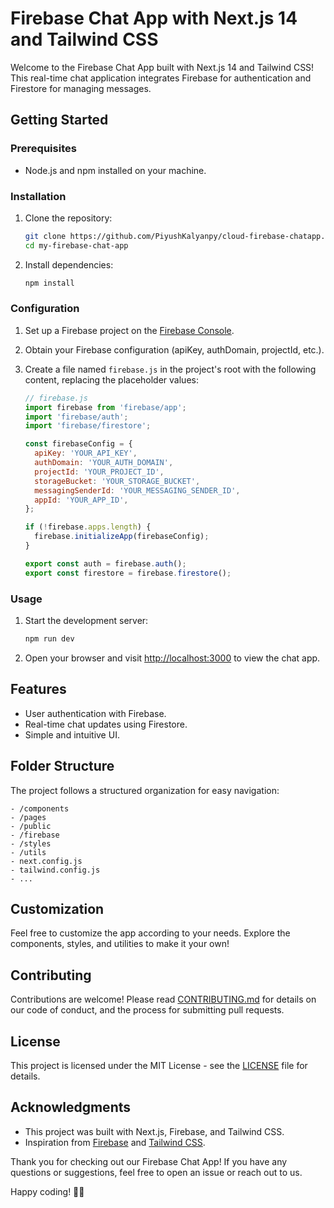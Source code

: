 # Firebase Chat App with Next.js 14 and Tailwind CSS

Welcome to the Firebase Chat App built with Next.js 14 and Tailwind CSS! This real-time chat application integrates Firebase for authentication and Firestore for managing messages.

## Getting Started

### Prerequisites

- Node.js and npm installed on your machine.

### Installation

1. Clone the repository:

   ```bash
   git clone https://github.com/PiyushKalyanpy/cloud-firebase-chatapp.git
   cd my-firebase-chat-app
   ```

2. Install dependencies:

   ```bash
   npm install
   ```

### Configuration

1. Set up a Firebase project on the [Firebase Console](https://console.firebase.google.com/).
2. Obtain your Firebase configuration (apiKey, authDomain, projectId, etc.).
3. Create a file named `firebase.js` in the project's root with the following content, replacing the placeholder values:

   ```javascript
   // firebase.js
   import firebase from 'firebase/app';
   import 'firebase/auth';
   import 'firebase/firestore';

   const firebaseConfig = {
     apiKey: 'YOUR_API_KEY',
     authDomain: 'YOUR_AUTH_DOMAIN',
     projectId: 'YOUR_PROJECT_ID',
     storageBucket: 'YOUR_STORAGE_BUCKET',
     messagingSenderId: 'YOUR_MESSAGING_SENDER_ID',
     appId: 'YOUR_APP_ID',
   };

   if (!firebase.apps.length) {
     firebase.initializeApp(firebaseConfig);
   }

   export const auth = firebase.auth();
   export const firestore = firebase.firestore();
   ```

### Usage

1. Start the development server:

   ```bash
   npm run dev
   ```

2. Open your browser and visit [http://localhost:3000](http://localhost:3000) to view the chat app.

## Features

- User authentication with Firebase.
- Real-time chat updates using Firestore.
- Simple and intuitive UI.

## Folder Structure

The project follows a structured organization for easy navigation:

```
- /components
- /pages
- /public
- /firebase
- /styles
- /utils
- next.config.js
- tailwind.config.js
- ...
```

## Customization

Feel free to customize the app according to your needs. Explore the components, styles, and utilities to make it your own!

## Contributing

Contributions are welcome! Please read [CONTRIBUTING.md](CONTRIBUTING.md) for details on our code of conduct, and the process for submitting pull requests.

## License

This project is licensed under the MIT License - see the [LICENSE](LICENSE) file for details.

## Acknowledgments

- This project was built with Next.js, Firebase, and Tailwind CSS.
- Inspiration from [Firebase](https://firebase.google.com/) and [Tailwind CSS](https://tailwindcss.com/).

Thank you for checking out our Firebase Chat App! If you have any questions or suggestions, feel free to open an issue or reach out to us.

Happy coding! 🚀✨
